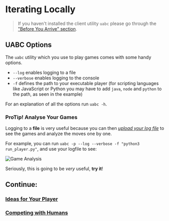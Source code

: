 # Iterating Locally

> If you haven't installed the client utility `uabc` please go through the ["Before You Arrive" section](/README.md).

## UABC Options

The `uabc` utility which you use to play games comes with some handy options.

* `--log` enables logging to a file
* `--verbose` enables logging to the console
* `-f` defines the path to your executable player (for scripting languages like JavaScript or Python you may have to add `java`, `node` and `python` to the path, as seen in the example)

For an explanation of all the options run `uabc -h`.

### ProTip! Analyse Your Games

Logging to a **file** is very useful because you can then *[upload your log file](https://uttt.socialgorithm.org/replay)* to see the games and analyze the moves one by one.

For example, you can run `uabc -p --log --verbose -f "python3 run_player.py"`, and use your logfile to see: 

![Game Analysis](/assets/replay.gif)

Seriously, this is going to be *very* useful, **try it**!

## Continue:

### [Ideas for Your Player](ideas.md)
### [Competing with Humans](competing.md)
